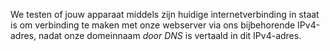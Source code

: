 We testen of jouw apparaat middels zijn huidige internetverbinding in staat is om verbinding te maken met onze webserver via ons bijbehorende IPv4-adres, nadat onze domeinnaam *door DNS* is vertaald in dit IPv4-adres.

